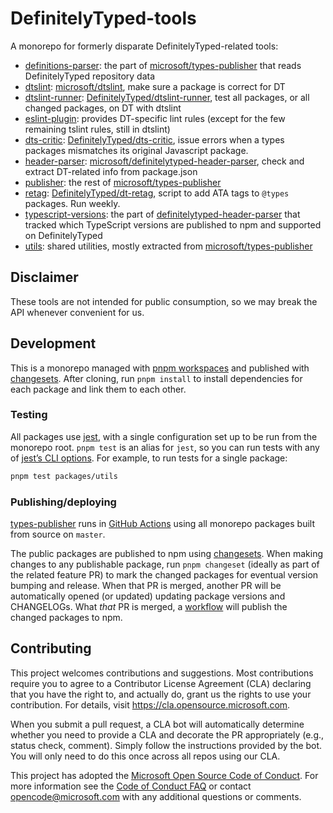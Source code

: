 # DefinitelyTyped-tools

A monorepo for formerly disparate DefinitelyTyped-related tools:

- [definitions-parser](packages/definitions-parser): the part of [microsoft/types-publisher](https://github.com/microsoft/types-publisher) that reads DefinitelyTyped repository data
- [dtslint](packages/dtslint): [microsoft/dtslint](https://github.com/microsoft/dtslint), make sure a package is correct for DT
- [dtslint-runner](packages/dtslint-runner): [DefinitelyTyped/dtslint-runner](https://github.com/DefinitelyTyped/dtslint-runner), test all packages, or all changed packages, on DT with dtslint
- [eslint-plugin](packages/eslint-plugin): provides DT-specific lint rules (except for the few remaining tslint rules, still in dtslint)
- [dts-critic](packages/dts-critic): [DefinitelyTyped/dts-critic](https://github.com/DefinitelyTyped/dts-critic), issue errors when a types packages mismatches its original Javascript package.
- [header-parser](packages/header-parser): [microsoft/definitelytyped-header-parser](https://github.com/microsoft/definitelytyped-header-parser), check and extract DT-related info from package.json
- [publisher](packages/publisher): the rest of [microsoft/types-publisher](https://github.com/microsoft/types-publisher)
- [retag](packages/retag): [DefinitelyTyped/dt-retag](https://github.com/DefinitelyTyped/dt-retag), script to add ATA tags to `@types` packages. Run weekly.
- [typescript-versions](packages/typescript-versions): the part of [definitelytyped-header-parser](https://github.com/microsoft/definitelytyped-header-parser) that tracked which TypeScript versions are published to npm and supported on DefinitelyTyped
- [utils](packages/utils): shared utilities, mostly extracted from [microsoft/types-publisher](https://github.com/microsoft/types-publisher)

## Disclaimer

These tools are not intended for public consumption, so we may break the API whenever convenient for us.

## Development

This is a monorepo managed with [pnpm workspaces](https://https://pnpm.io/workspaces) and published with [changesets](https://github.com/changesets/changesets). After cloning, run `pnpm install` to install dependencies for each package and link them to each other.

### Testing

All packages use [jest](https://github.com/facebook/jest), with a single configuration set up to be run from the monorepo root. `pnpm test` is an alias for `jest`, so you can run tests with any of [jest’s CLI options](https://jestjs.io/docs/en/cli). For example, to run tests for a single package:

```sh
pnpm test packages/utils
```

### Publishing/deploying

[types-publisher](./packages/publisher) runs in [GitHub Actions](./.github/workflows/publish-packages.yml) using all monorepo packages built from source on `master`.

The public packages are published to npm using [changesets](https://github.com/changesets/changesets). When making changes to any publishable package, run `pnpm changeset` (ideally as part of the related feature PR) to mark the changed packages for eventual version bumping and release. When that PR is merged, another PR will be automatically opened (or updated) updating package versions and CHANGELOGs. What _that_ PR is merged, a [workflow](./.github/workflows/version-or-publish.yml) will publish the changed packages to npm.

## Contributing

This project welcomes contributions and suggestions.  Most contributions require you to agree to a Contributor License Agreement (CLA) declaring that you have the right to, and actually do, grant us the rights to use your contribution. For details, visit https://cla.opensource.microsoft.com.

When you submit a pull request, a CLA bot will automatically determine whether you need to provide a CLA and decorate the PR appropriately (e.g., status check, comment). Simply follow the instructions provided by the bot. You will only need to do this once across all repos using our CLA.

This project has adopted the [Microsoft Open Source Code of Conduct](https://opensource.microsoft.com/codeofconduct/). For more information see the [Code of Conduct FAQ](https://opensource.microsoft.com/codeofconduct/faq/) or contact [opencode@microsoft.com](mailto:opencode@microsoft.com) with any additional questions or comments.
